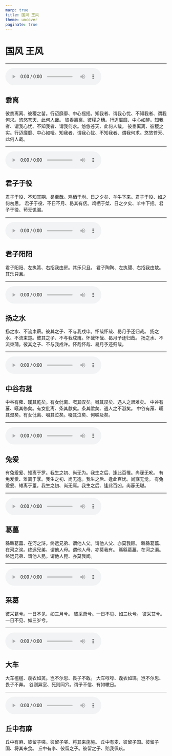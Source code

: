 ```yaml
---
marp: true
title: 国风 王风
theme: uncover
paginate: true
---
```


# 国风 王风

---

![](assets/audios/06/1.mp3)

## 黍离

彼黍离离、彼稷之苗。行迈靡靡、中心摇摇。知我者、谓我心忧、不知我者、谓我何求。悠悠苍天、此何人哉。
彼黍离离、彼稷之穗。行迈靡靡、中心如醉。知我者、谓我心忧、不知我者、谓我何求。悠悠苍天、此何人哉。
彼黍离离、彼稷之实。行迈靡靡、中心如噎。知我者、谓我心忧、不知我者、谓我何求。悠悠苍天、此何人哉。

---

![](assets/audios/06/2.mp3)

## 君子于役

君子于役、不知其期、曷至哉。鸡栖于埘、日之夕矣、羊牛下来。君子于役、如之何勿思。
君子于役、不日不月、曷其有佸。鸡栖于桀、日之夕矣、羊牛下括。君子于役、苟无饥渴。

---

![](assets/audios/06/3.mp3)

## 君子阳阳

君子阳阳、左执簧、右招我由房。其乐只且。
君子陶陶、左执翿、右招我由敖。其乐只且。

---

![](assets/audios/06/4.mp3)

## 扬之水

扬之水、不流束薪。彼其之子、不与我戍申。怀哉怀哉、曷月予还归哉。
扬之水、不流束楚。彼其之子、不与我戍甫。怀哉怀哉、曷月予还归哉。
扬之水、不流束蒲。彼其之子、不与我戍许。怀哉怀哉、曷月予还归哉。

---

![](assets/audios/06/5.mp3)

## 中谷有蓷

中谷有蓷、暵其乾矣。有女仳离、嘅其叹矣。嘅其叹矣、遇人之艰难矣。
中谷有蓷、暵其修矣。有女仳离、条其歗矣。条其歗矣、遇人之不淑矣。
中谷有蓷、暵其湿矣。有女仳离、啜其泣矣。啜其泣矣、何嗟及矣。

---

![](assets/audios/06/6.mp3)

## 兔爰

有兔爰爰、雉离于罗。我生之初、尚无为。我生之后、逢此百罹。尚寐无吪。
有兔爰爰、雉离于罦。我生之初、尚无造。我生之后、逢此百忧。尚寐无觉。
有兔爰爰、雉离于罿。我生之初、尚无庸。我生之后、逢此百凶。尚寐无聪。

---

![](assets/audios/06/7.mp3)

## 葛藟

緜緜葛藟、在河之浒。终远兄弟、谓他人父。谓他人父、亦莫我顾。
緜緜葛藟、在河之涘。终远兄弟、谓他人母。谓他人母、亦莫我有。
緜緜葛藟、在河之漘。终远兄弟、谓他人昆。谓他人昆、亦莫我闻。

---

![](assets/audios/06/8.mp3)

## 采葛

彼采葛兮。一日不见、如三月兮。
彼采萧兮。一日不见、如三秋兮。
彼采艾兮。一日不见、如三岁兮。

---

![](assets/audios/06/9.mp3)

## 大车

大车槛槛、毳衣如菼。岂不尔思、畏子不敢。
大车啍啍、毳衣如璊。岂不尔思、畏子不奔。
谷则异室、死则同穴。谓予不信、有如皦日。

---

![](assets/audios/06/10.mp3)

## 丘中有麻

丘中有麻、彼留子嗟。彼留子嗟、将其来施施。
丘中有麦、彼留子国。彼留子国、将其来食。
丘中有李、彼留之子。彼留之子、贻我佩玖。

